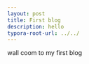 ```yaml
---
layout: post
title: First blog
description: hello
typora-root-url: ../../
---
```

wall coom to my first blog